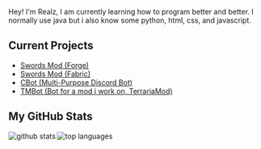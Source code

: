 Hey! I'm Realz, I am currently learning how to program better and better. I normally use java but i also know some python, html, css, and javascript. 

## Current Projects

* [Swords Mod (Forge)](https://www.github.com/KingRealzYT/SwordsModForge)
* [Swords Mod (Fabric)](https://www.github.com/KingRealzYT/SwordsModFabric)
* [CBot (Multi-Purpose Discord Bot)](https://www.github.com/KingRealzYT/CBot)
* [TMBot (Bot for a mod i work on, TerrariaMod)](https://www.github.com/KingRealzYT/TerrariaModBot)

## My GitHub Stats


<a href="https://github.com/anuraghazra/github-readme-stats">  
  <img align="left" alt="github stats" src="https://github-readme-stats.vercel.app/api?username=kingrealzyt&count_private=true&include_all_commits=true&show_icons=true&theme=algolia" />
  <img align="left" alt="top languages" src="https://github-readme-stats.vercel.app/api/top-langs/?username=kingrealzyt&layout=compact&theme=algolia" />
</a>  
